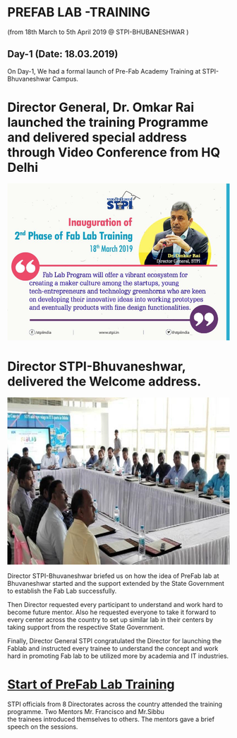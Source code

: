 # PREFAB LAB -TRAINING 
(from 18th March to 5th April 2019 @ STPI-BHUBANESHWAR )
## Day-1 (Date: 18.03.2019)

On Day-1, We had a formal launch of Pre-Fab Academy Training at STPI-Bhuvaneshwar Campus.

#  Director General,  Dr. Omkar Rai launched the training Programme and delivered  special address through Video  Conference  from HQ Delhi   

![Director-General](/images/DG-launching-of-prefablab.jpg)



# Director STPI-Bhuvaneshwar, delivered the  Welcome  address. 

![Director-Launch-of-preFab-Lab](/images/Director-launching-of-prefablab.jpg)



Director STPI-Bhuvaneshwar briefed us  on how  the idea of PreFab lab at Bhuvaneshwar started  and the  support  extended by the State  Government  to establish the Fab  Lab successfully. 

Then Director requested every participant to understand and work hard to become future mentor. Also he requested everyone to take it forward to every center across the country to set up similar lab in their
centers by taking support from the respective State Government.

Finally, Director General STPI congratulated the Director for launching the Fablab and  instructed every   trainee  to understand the  concept and  work hard  in promoting  Fab  lab to be utilized more  by academia  and  IT  industries.

#  [Start  of  PreFab  Lab  Training](/mdfiles/fablab-tour.md)

STPI officials from  8 Directorates  across  the country attended  the training programme. Two Mentors 
Mr. Francisco   and Mr.Sibbu   
 the trainees introduced themselves to others. The mentors gave a brief speech on the sessions.


